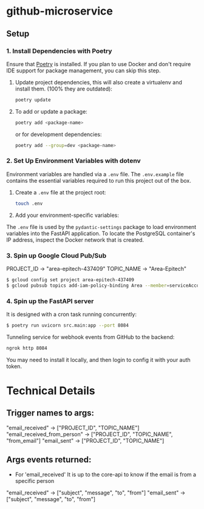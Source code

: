 # github-microservice

## Setup

### 1. Install Dependencies with Poetry
Ensure that [Poetry](https://python-poetry.org) is installed. If you plan to use Docker and don't require IDE support for package management, you can skip this step.

1. Update project dependencies, this will also create a virtualenv and install them. (100% they are outdated):
   ```bash
   poetry update
   ```

2. To add or update a package:
   ```bash
   poetry add <package-name>
   ```
   or for development dependencies:
   ```bash
   poetry add --group=dev <package-name>
   ```

### 2. Set Up Environment Variables with dotenv
Environment variables are handled via a `.env` file. The `.env.example` file contains the essential variables required to run this project out of the box.

1. Create a `.env` file at the project root:
   ```bash
   touch .env
   ```

2. Add your environment-specific variables:

The `.env` file is used by the `pydantic-settings` package to load environment variables into the FastAPI application. To locate the PostgreSQL container's IP address, inspect the Docker network that is created.

<!-- ### 3. Run with Docker
1. Make sure [Docker](https://docs.docker.com/) is installed on your system.

2. Build and run the Docker containers:
   ```bash
   docker compose up -d
   ```

This will start both the FastAPI app and the PostgreSQL database as Docker containers.

3. To stop the containers (add --volumes to remove persistent PostgeSQL data):
   ```bash
   docker-compose down
   ```

3. Checking logs:
   ```bash
   docker compose logs --follow -t
   ``` -->

### 3. Spin up Google Cloud Pub/Sub

PROJECT_ID -> "area-epitech-437409"
TOPIC_NAME -> "Area-Epitech"

```bash
$ gcloud config set project area-epitech-437409
$ gcloud pubsub topics add-iam-policy-binding Area --member=serviceAccount:gmail-api-push@system.gserviceaccount.com --role=roles/pubsub.publisher
```

### 4. Spin up the FastAPI server
It is designed with a cron task running concurrently:

```bash
$ poetry run uvicorn src.main:app --port 8084
```

Tunneling service for webhook events from GitHub to the backend:
```bash
ngrok http 8084
```
You may need to install it locally, and then login to config it with your auth token.


# Technical Details

## Trigger names to args:

"email_received" -> ["PROJECT_ID", "TOPIC_NAME"]
"email_received_from_person" -> ["PROJECT_ID", "TOPIC_NAME", "from_email"]
"email_sent" -> ["PROJECT_ID", "TOPIC_NAME"]

## Args events returned:

- For 'email_received' It is up to the core-api to know if the email is from a specific person   

"email_received" -> ["subject", "message", "to", "from"]
"email_sent" -> ["subject", "message", "to", "from"]
